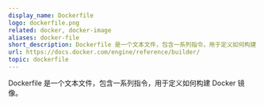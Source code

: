 ```yaml
---
display_name: Dockerfile
logo: dockerfile.png
related: docker, docker-image
aliases: docker-file
short_description: Dockerfile 是一个文本文件，包含一系列指令，用于定义如何构建 Docker 镜像。
url: https://docs.docker.com/engine/reference/builder/
topic: dockerfile
---
```

Dockerfile 是一个文本文件，包含一系列指令，用于定义如何构建 Docker 镜像。